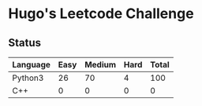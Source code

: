 # Hugo's Leetcode Challenge
## Status
|Language|Easy|Medium|Hard|Total|
|---|---|---|---|---|
|Python3|26|70|4|100|
|C++|0|0|0|0|
